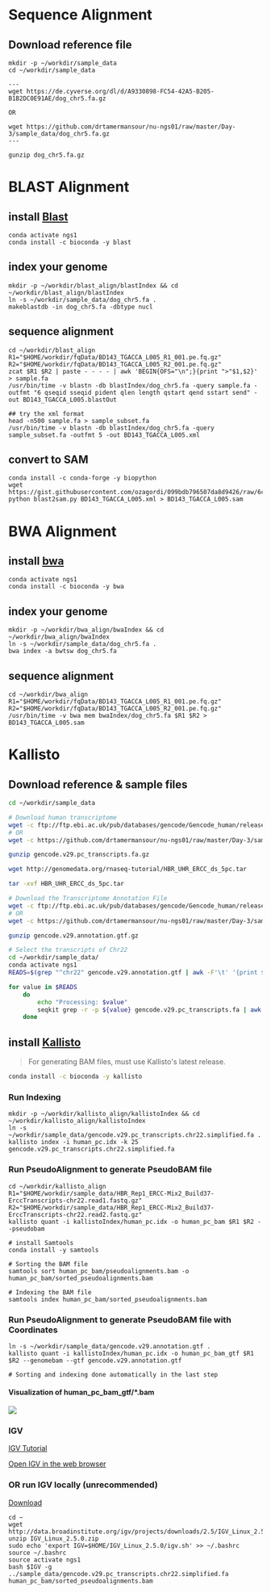 Sequence Alignment
==================


## Download reference file
```
mkdir -p ~/workdir/sample_data
cd ~/workdir/sample_data

---
wget https://de.cyverse.org/dl/d/A9330898-FC54-42A5-B205-B1B2DC0E91AE/dog_chr5.fa.gz

OR

wget https://github.com/drtamermansour/nu-ngs01/raw/master/Day-3/sample_data/dog_chr5.fa.gz
---

gunzip dog_chr5.fa.gz

```

BLAST Alignment
===============

## install [Blast](https://blast.ncbi.nlm.nih.gov/Blast.cgi?CMD=Web&PAGE_TYPE=BlastDocs)
```
conda activate ngs1
conda install -c bioconda -y blast
```

## index your genome
```
mkdir -p ~/workdir/blast_align/blastIndex && cd ~/workdir/blast_align/blastIndex
ln -s ~/workdir/sample_data/dog_chr5.fa .
makeblastdb -in dog_chr5.fa -dbtype nucl
```

## sequence alignment
```
cd ~/workdir/blast_align
R1="$HOME/workdir/fqData/BD143_TGACCA_L005_R1_001.pe.fq.gz"
R2="$HOME/workdir/fqData/BD143_TGACCA_L005_R2_001.pe.fq.gz"
zcat $R1 $R2 | paste - - - - | awk 'BEGIN{OFS="\n";}{print ">"$1,$2}' > sample.fa
/usr/bin/time -v blastn -db blastIndex/dog_chr5.fa -query sample.fa -outfmt "6 qseqid sseqid pident qlen length qstart qend sstart send" -out BD143_TGACCA_L005.blastOut

## try the xml format
head -n500 sample.fa > sample_subset.fa
/usr/bin/time -v blastn -db blastIndex/dog_chr5.fa -query sample_subset.fa -outfmt 5 -out BD143_TGACCA_L005.xml
```

## convert to SAM
```
conda install -c conda-forge -y biopython
wget https://gist.githubusercontent.com/ozagordi/099bdb796507da8d9426/raw/6ca66616fd545fbb15d94b079e46a7c55edb54c0/blast2sam.py
python blast2sam.py BD143_TGACCA_L005.xml > BD143_TGACCA_L005.sam

```

BWA Alignment
=============

## install [bwa](http://bio-bwa.sourceforge.net/bwa.shtml)
```
conda activate ngs1
conda install -c bioconda -y bwa
```

## index your genome

```
mkdir -p ~/workdir/bwa_align/bwaIndex && cd ~/workdir/bwa_align/bwaIndex
ln -s ~/workdir/sample_data/dog_chr5.fa .
bwa index -a bwtsw dog_chr5.fa
```

## sequence alignment

```
cd ~/workdir/bwa_align
R1="$HOME/workdir/fqData/BD143_TGACCA_L005_R1_001.pe.fq.gz"
R2="$HOME/workdir/fqData/BD143_TGACCA_L005_R2_001.pe.fq.gz"
/usr/bin/time -v bwa mem bwaIndex/dog_chr5.fa $R1 $R2 > BD143_TGACCA_L005.sam
```


Kallisto
========

## Download reference & sample files

```bash
cd ~/workdir/sample_data

# Download human transcriptome
wget -c ftp://ftp.ebi.ac.uk/pub/databases/gencode/Gencode_human/release_29/gencode.v29.pc_transcripts.fa.gz
# OR
wget -c https://github.com/drtamermansour/nu-ngs01/raw/master/Day-3/sample_data/gencode.v29.pc_transcripts.fa.gz

gunzip gencode.v29.pc_transcripts.fa.gz

wget http://genomedata.org/rnaseq-tutorial/HBR_UHR_ERCC_ds_5pc.tar

tar -xvf HBR_UHR_ERCC_ds_5pc.tar

# Download the Transcriptome Annotation File
wget -c ftp://ftp.ebi.ac.uk/pub/databases/gencode/Gencode_human/release_29/gencode.v29.annotation.gtf.gz
# OR
wget -c https://github.com/drtamermansour/nu-ngs01/raw/master/Day-3/sample_data/gencode.v29.annotation.gtf.gz

gunzip gencode.v29.annotation.gtf.gz

# Select the transcripts of Chr22
cd ~/workdir/sample_data/
conda activate ngs1
READS=$(grep "^chr22" gencode.v29.annotation.gtf | awk -F'\t' '{print $9}' | awk -F';' '{print $1}' | awk -F' ' '{print $2}' | awk -F'"' '{print $2}' | sort | uniq)

for value in $READS
    do  
        echo "Processing: $value"
        seqkit grep -r -p ${value} gencode.v29.pc_transcripts.fa | awk -F'|' '{print $1}' >> gencode.v29.pc_transcripts.chr22.simplified.fa
    done
```


## install [Kallisto](https://pachterlab.github.io/kallisto/)

> For generating BAM files, must use Kallisto's latest release.

```bash
conda install -c bioconda -y kallisto
```

###  Run Indexing
```
mkdir -p ~/workdir/kallisto_align/kallistoIndex && cd ~/workdir/kallisto_align/kallistoIndex
ln -s ~/workdir/sample_data/gencode.v29.pc_transcripts.chr22.simplified.fa .
kallisto index -i human_pc.idx -k 25 gencode.v29.pc_transcripts.chr22.simplified.fa
```

### Run PseudoAlignment to generate PseudoBAM file

```
cd ~/workdir/kallisto_align
R1="$HOME/workdir/sample_data/HBR_Rep1_ERCC-Mix2_Build37-ErccTranscripts-chr22.read1.fastq.gz"
R2="$HOME/workdir/sample_data/HBR_Rep1_ERCC-Mix2_Build37-ErccTranscripts-chr22.read2.fastq.gz"
kallisto quant -i kallistoIndex/human_pc.idx -o human_pc_bam $R1 $R2 --pseudobam

# install Samtools
conda install -y samtools

# Sorting the BAM file
samtools sort human_pc_bam/pseudoalignments.bam -o human_pc_bam/sorted_pseudoalignments.bam

# Indexing the BAM file
samtools index human_pc_bam/sorted_pseudoalignments.bam

```

### Run PseudoAlignment to generate PseudoBAM file with Coordinates

```
ln -s ~/workdir/sample_data/gencode.v29.annotation.gtf .
kallisto quant -i kallistoIndex/human_pc.idx -o human_pc_bam_gtf $R1 $R2 --genomebam --gtf gencode.v29.annotation.gtf

# Sorting and indexing done automatically in the last step

```

#### Visualization of human_pc_bam_gtf/*.bam

![](https://github.com/mr-eyes/nu-ngs01/blob/master/Day-3/pseudobam-GTF.png)

### IGV

[IGV Tutorial](https://bioinformatics-ca.github.io/resources/IGV_Tutorial.pdf)


[Open IGV in the web browser](https://igv.org/app/)


### OR run IGV locally (unrecommended)
[Download](http://software.broadinstitute.org/software/igv/download)

```
cd ~
wget http://data.broadinstitute.org/igv/projects/downloads/2.5/IGV_Linux_2.5.0.zip
unzip IGV_Linux_2.5.0.zip
sudo echo 'export IGV=$HOME/IGV_Linux_2.5.0/igv.sh' >> ~/.bashrc
source ~/.bashrc
source activate ngs1
bash $IGV -g ../sample_data/gencode.v29.pc_transcripts.chr22.simplified.fa human_pc_bam/sorted_pseudoalignments.bam
```